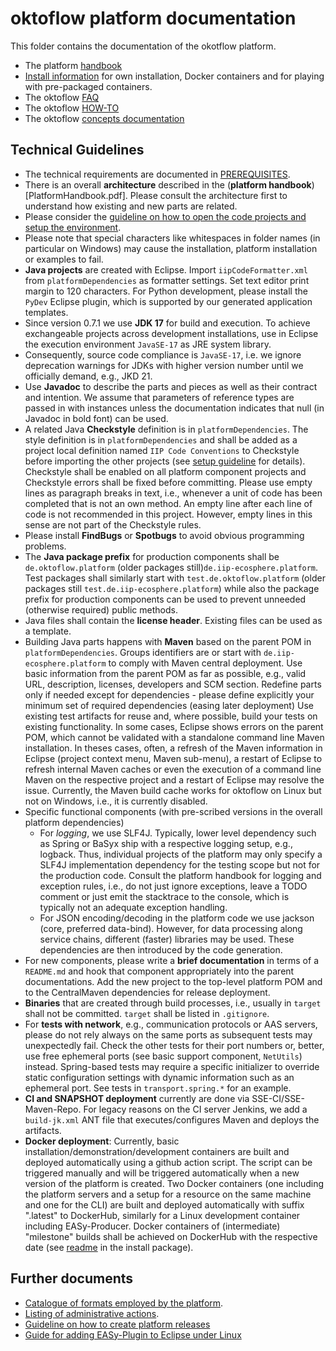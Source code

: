 # oktoflow platform documentation

This folder contains the documentation of the okotflow platform.

* The platform [handbook](PlatformHandbook.pdf)
* [Install information](INSTALL.md) for own installation, Docker containers and for playing with pre-packaged containers.
* The oktoflow [FAQ](FAQ.md)
* The oktoflow [HOW-TO](HOWTO.MD)
* The oktoflow [concepts documentation](concepts/concepts.MD)

## Technical Guidelines
* The technical requirements are documented in [PREREQUISITES](PREREQUISITES.md).
* There is an overall **architecture** described in the (**platform handbook**)[PlatformHandbook.pdf]. Please consult the architecture first to understand how existing and new parts are related.
* Please consider the [guideline on how to open the code projects and setup the environment](Guideline.pdf?raw=true).
* Please note that special characters like whitespaces in folder names (in particular on Windows) may cause the installation, platform installation or examples to fail.  
* **Java projects** are created with Eclipse. Import ``iipCodeFormatter.xml`` from ``platformDependencies`` as formatter settings. Set text editor print margin to 120 characters. For Python development, please install the `PyDev` Eclipse plugin, which is supported by our generated application templates.
* Since version 0.7.1 we use **JDK 17** for build and execution. To achieve exchangeable projects across development installations, use in Eclipse the execution environment ``JavaSE-17`` as JRE system library.
* Consequently, source code compliance is ``JavaSE-17``, i.e. we ignore deprecation warnings for JDKs with higher version number until we officially demand, e.g., JKD 21.
* Use **Javadoc** to describe the parts and pieces as well as their contract and intention. We assume that parameters of reference types are passed in with instances unless the documentation indicates that null (in Javadoc in bold font) can be used.
* A related Java **Checkstyle** definition is in ``platformDependencies``. The style definition is in ``platformDependencies`` and shall be added as a project local definition named ``IIP Code Conventions`` to Checkstyle before importing the other projects (see [setup guideline](../documentation/Guideline.pdf?raw=true) for details). Checkstyle shall be enabled on all platform component projects and Checkstyle errors shall be fixed before committing. Please use empty lines as paragraph breaks in text, i.e., whenever a unit of code has been completed that is not an own method. An empty line after each line of code is not recommended in this project. However, empty lines in this sense are not part of the Checkstyle rules.
* Please install **FindBugs** or **Spotbugs** to avoid obvious programming problems.
* The **Java package prefix** for production components shall be ``de.oktoflow.platform`` (older packages still)``de.iip-ecosphere.platform``. Test packages shall similarly start with ``test.de.oktoflow.platform`` (older packages still ``test.de.iip-ecosphere.platform``) while also the package prefix for production components can be used to prevent unneeded (otherwise required) public methods.
* Java files shall contain the **license header**. Existing files can be used as a template.
* Building Java parts happens with **Maven** based on the parent POM in ``platformDependencies``. Groups identifiers are or start with ``de.iip-ecosphere.platform`` to comply with Maven central deployment. Use basic information from the parent POM as far as possible, e.g., valid URL, description, licenses, developers and SCM section. Redefine parts only if needed except for dependencies - please define explicitly your minimum set of required dependencies (easing later deployment) Use existing test artifacts for reuse and, where possible, build your tests on existing functionality. In some cases, Eclipse shows errors on the parent POM, which cannot be validated with a standalone command line Maven installation. In theses cases, often, a refresh of the Maven information in Eclipse (project context menu, Maven sub-menu), a restart of Eclipse to refresh internal Maven caches or even the execution of a command line Maven on the respective project and a restart of Eclipse may resolve the issue. Currently, the Maven build cache works for oktoflow on Linux but not on Windows, i.e., it is currently disabled.
* Specific functional components (with pre-scribed versions in the overall platform dependencies)
  * For *logging*, we use SLF4J. Typically, lower level dependency such as Spring or BaSyx ship with a respective logging setup, e.g., logback. Thus, individual projects of the platform may only specify a SLF4J implementation dependency for the testing scope but not for the production code. Consult the platform handbook for logging and exception rules, i.e., do not just ignore exceptions, leave a TODO comment or just emit the stacktrace to the console, which is typically not an adequate exception handling.
  * For JSON encoding/decoding in the platform code we use jackson (core, preferred data-bind). However, for data processing along service chains, different (faster) libraries may be used. These dependencies are then introduced by the code generation.
* For new components, please write a **brief documentation** in terms of a ``README.md`` and hook that component appropriately into the parent documentations. Add the new project to the top-level platform POM and to the CentralMaven dependencies for release deployment.
* **Binaries** that are created through build processes, i.e., usually in `target` shall not be committed. `target` shall be listed in `.gitignore`.
* For **tests with network**, e.g., communication protocols or AAS servers, please do not rely always on the same ports as subsequent tests may unexpectedly fail. Check the other tests for their port numbers or, better, use free ephemeral ports (see basic support component, ``NetUtils``) instead. Spring-based tests may require a specific initializer to override static configuration settings with dynamic information such as an ephemeral port. See tests in ``transport.spring.*`` for an example.
* **CI and SNAPSHOT deployment** currently are done via SSE-CI/SSE-Maven-Repo. For legacy reasons on the CI server Jenkins, we add a ``build-jk.xml`` ANT file that executes/configures Maven and deploys the artifacts.
* **Docker deployment**: Currently, basic installation/demonstration/development containers are built and deployed automatically using a github action script. The script can be triggered manually and will be triggered automatically when a new version of the platform is created. Two Docker containers (one including the platform servers and a setup for a resource on the same machine and one for the CLI) are built and deployed automatically with suffix ".latest" to DockerHub, similarly for a Linux development container including EASy-Producer. Docker containers of (intermediate) "milestone" builds shall be achieved on DockerHub with the respective date (see [readme](https://github.com/iip-ecosphere/platform/blob/main/platform/tools/Install/container/readme.txt) in the install package).

## Further documents 
* [Catalogue of formats employed by the platform](../documentation/FORMATS.md).
* [Listing of administrative actions](../documentation/ACTIONS.md).
* [Guideline on how to create platform releases](../documentation/RELEASE.md)
* [Guide for adding EASy-Plugin to Eclipse under Linux](../documentation/Guide_Adding_Eclipse-EASy-Plugin_on_Linux.pdf)
